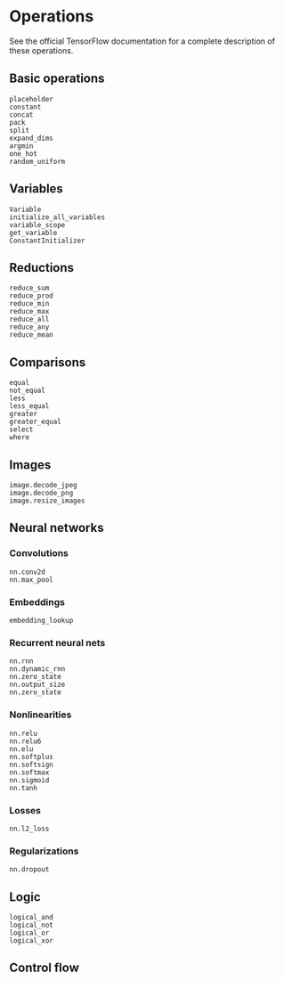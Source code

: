 # Operations

See the official TensorFlow documentation for a complete description of these operations.

## Basic operations

```@docs
placeholder
constant
concat
pack
split
expand_dims
argmin
one_hot
random_uniform
```

## Variables

```@docs
Variable
initialize_all_variables
variable_scope
get_variable
ConstantInitializer
```

## Reductions

```@docs
reduce_sum
reduce_prod
reduce_min
reduce_max
reduce_all
reduce_any
reduce_mean
```

## Comparisons

```@docs
equal
not_equal
less
less_equal
greater
greater_equal
select
where
```

## Images

```@docs
image.decode_jpeg
image.decode_png
image.resize_images
```

## Neural networks

### Convolutions

```@docs
nn.conv2d
nn.max_pool
```

### Embeddings

```@docs
embedding_lookup
```

### Recurrent neural nets

```@docs
nn.rnn
nn.dynamic_rnn
nn.zero_state
nn.output_size
nn.zero_state
```

### Nonlinearities

```@docs
nn.relu
nn.relu6
nn.elu
nn.softplus
nn.softsign
nn.softmax
nn.sigmoid
nn.tanh
```

### Losses

```@docs
nn.l2_loss
```

### Regularizations

```@docs
nn.dropout
```


## Logic

```@docs
logical_and
logical_not
logical_or
logical_xor
```

## Control flow
